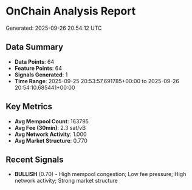 # OnChain Analysis Report
Generated: 2025-09-26 20:54:12 UTC

## Data Summary
- **Data Points**: 64
- **Feature Points**: 64
- **Signals Generated**: 1
- **Time Range**: 2025-09-25 20:53:57.691785+00:00 to 2025-09-26 20:54:10.685441+00:00

## Key Metrics
- **Avg Mempool Count**: 163795
- **Avg Fee (30min)**: 2.3 sat/vB
- **Avg Network Activity**: 1.000
- **Avg Market Structure**: 0.770

## Recent Signals
- **BULLISH** (0.70) - High mempool congestion; Low fee pressure; High network activity; Strong market structure
